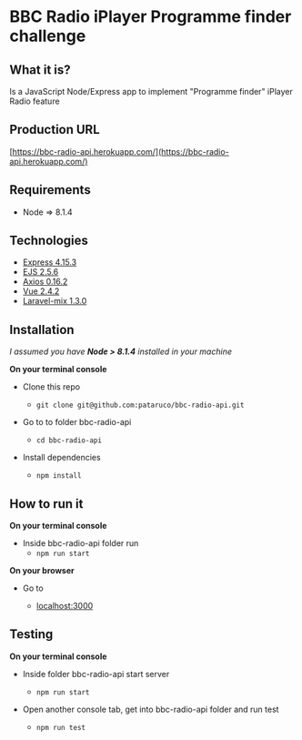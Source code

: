 # BBC Radio iPlayer Programme finder challenge

## What it is?
Is a JavaScript Node/Express app to implement "Programme finder" iPlayer Radio feature

## Production URL

[https://bbc-radio-api.herokuapp.com/](https://bbc-radio-api.herokuapp.com/)

## Requirements
- Node => 8.1.4

## Technologies

- [Express 4.15.3](https://github.com/expressjs/express)
- [EJS 2.5.6](https://github.com/mde/ejs)
- [Axios 0.16.2](https://github.com/mzabriskie/axios)
- [Vue 2.4.2](https://github.com/vuejs/vue)
- [Laravel-mix 1.3.0](https://github.com/JeffreyWay/laravel-mix)

## Installation
 _I assumed you have **Node > 8.1.4** installed in your machine_

 **On your terminal console**
 - Clone this repo
     - `git clone git@github.com:pataruco/bbc-radio-api.git`

- Go to to folder bbc-radio-api

  - `cd bbc-radio-api`

- Install dependencies

  - `npm install`

## How to run it
 **On your terminal console**

- Inside bbc-radio-api folder run
    - `npm run start`

**On your browser**

- Go to

  - [localhost:3000](http://localhost:3000/)

## Testing

 **On your terminal console**

- Inside folder bbc-radio-api start server
    - `npm run start`

- Open another console tab, get into bbc-radio-api folder and run test
    - `npm run test`
